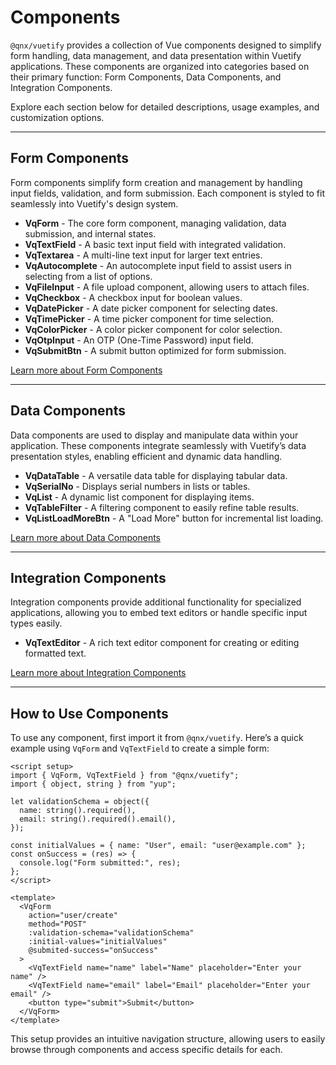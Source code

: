 # Components

`@qnx/vuetify` provides a collection of Vue components designed to simplify form handling, data management, and data presentation within Vuetify applications. These components are organized into categories based on their primary function: Form Components, Data Components, and Integration Components.

Explore each section below for detailed descriptions, usage examples, and customization options.

---

## Form Components

Form components simplify form creation and management by handling input fields, validation, and form submission. Each component is styled to fit seamlessly into Vuetify's design system.

- **VqForm** - The core form component, managing validation, data submission, and internal states.
- **VqTextField** - A basic text input field with integrated validation.
- **VqTextarea** - A multi-line text input for larger text entries.
- **VqAutocomplete** - An autocomplete input field to assist users in selecting from a list of options.
- **VqFileInput** - A file upload component, allowing users to attach files.
- **VqCheckbox** - A checkbox input for boolean values.
- **VqDatePicker** - A date picker component for selecting dates.
- **VqTimePicker** - A time picker component for time selection.
- **VqColorPicker** - A color picker component for color selection.
- **VqOtpInput** - An OTP (One-Time Password) input field.
- **VqSubmitBtn** - A submit button optimized for form submission.

[Learn more about Form Components](/components/form)

---

## Data Components

Data components are used to display and manipulate data within your application. These components integrate seamlessly with Vuetify’s data presentation styles, enabling efficient and dynamic data handling.

- **VqDataTable** - A versatile data table for displaying tabular data.
- **VqSerialNo** - Displays serial numbers in lists or tables.
- **VqList** - A dynamic list component for displaying items.
- **VqTableFilter** - A filtering component to easily refine table results.
- **VqListLoadMoreBtn** - A "Load More" button for incremental list loading.

[Learn more about Data Components](/components/data)

---

## Integration Components

Integration components provide additional functionality for specialized applications, allowing you to embed text editors or handle specific input types easily.

- **VqTextEditor** - A rich text editor component for creating or editing formatted text.

[Learn more about Integration Components](/components/integration)

---

## How to Use Components

To use any component, first import it from `@qnx/vuetify`. Here’s a quick example using `VqForm` and `VqTextField` to create a simple form:

```vue
<script setup>
import { VqForm, VqTextField } from "@qnx/vuetify";
import { object, string } from "yup";

let validationSchema = object({
  name: string().required(),
  email: string().required().email(),
});

const initialValues = { name: "User", email: "user@example.com" };
const onSuccess = (res) => {
  console.log("Form submitted:", res);
};
</script>

<template>
  <VqForm
    action="user/create"
    method="POST"
    :validation-schema="validationSchema"
    :initial-values="initialValues"
    @submited-success="onSuccess"
  >
    <VqTextField name="name" label="Name" placeholder="Enter your name" />
    <VqTextField name="email" label="Email" placeholder="Enter your email" />
    <button type="submit">Submit</button>
  </VqForm>
</template>
```

This setup provides an intuitive navigation structure, allowing users to easily browse through components and access specific details for each.
